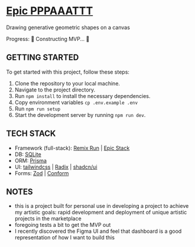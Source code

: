 # [Epic PPPAAATTT](https://github.com/goodeats/epic-pppaaattt)

Drawing generative geometric shapes on a canvas

Progress: 🚧 Constructing MVP... 🚧

## GETTING STARTED

To get started with this project, follow these steps:

1. Clone the repository to your local machine.
2. Navigate to the project directory.
3. Run `npm install` to install the necessary dependencies.
4. Copy environment variables `cp .env.example .env`
5. Run `npm run setup`
6. Start the development server by running `npm run dev`.

## TECH STACK

- Framework (full-stack): [Remix Run](https://remix.run/) | [Epic Stack](https://github.com/epicweb-dev/epic-stack)
- DB: [SQLite](https://www.sqlite.org/index.html)
- ORM: [Prisma](https://www.prisma.io/)
- UI: [tailwindcss](https://tailwindcss.com/) | [Radix](https://www.radix-ui.com/) | [shadcn/ui](https://ui.shadcn.com/)
- Forms: [Zod](https://zod.dev/) | [Conform](https://conform.guide/)

## NOTES

- this is a project built for personal use in developing a project to achieve my artistic goals: rapid development and deployment of unique artistic projects in the marketplace
- foregoing tests a bit to get the MVP out
- I recently discovered the Figma UI and feel that dashboard is a good representation of how I want to build this